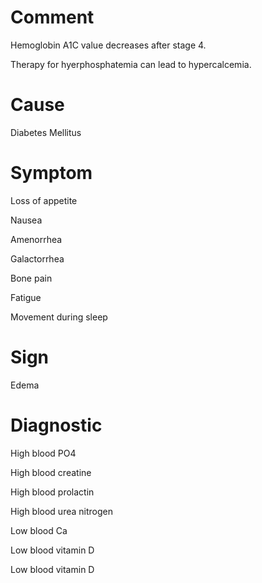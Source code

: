 # Comment

Hemoglobin A1C value decreases after stage 4.

Therapy for hyerphosphatemia can lead to hypercalcemia.

# Cause

Diabetes Mellitus

# Symptom

Loss of appetite

Nausea

Amenorrhea

Galactorrhea

Bone pain

Fatigue

Movement during sleep

# Sign

Edema

# Diagnostic

High blood PO4

High blood creatine

High blood prolactin

High blood urea nitrogen

Low blood Ca

Low blood vitamin D

Low blood vitamin D
